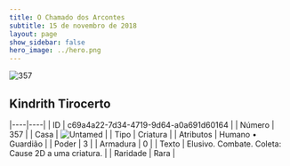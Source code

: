 ```yaml
---
title: O Chamado dos Arcontes
subtitle: 15 de novembro de 2018
layout: page
show_sidebar: false
hero_image: ../hero.png
---
```


![357](https://cdn.keyforgegame.com/media/card_front/pt/341_357_CJVF7978M9W3_pt.png)

## Kindrith Tirocerto

|----|----|
| ID | c69a4a22-7d34-4719-9d64-a0a691d60164 |
| Número | 357 |
| Casa | ![Untamed](https://archonarcana.com/images/thumb/b/bd/Untamed.png/22px-Untamed.png "Indomados") |
| Tipo | Criatura |
| Atributos | Humano • Guardião |
| Poder | 3 |
| Armadura | 0 |
| Texto | Elusivo. Combate. Coleta: Cause 2D a uma criatura. |
| Raridade | Rara |
